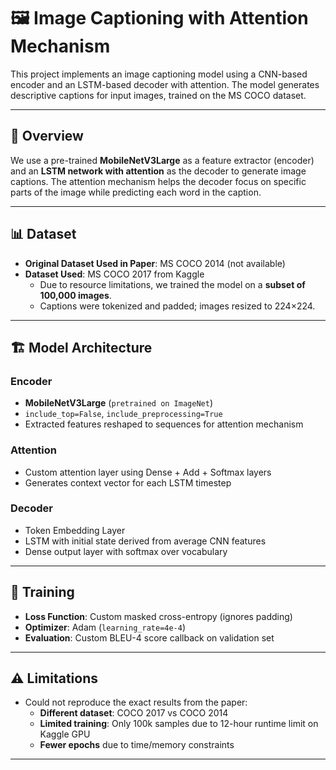 # 🖼️ Image Captioning with Attention Mechanism

This project implements an image captioning model using a CNN-based encoder and an LSTM-based decoder with attention. The model generates descriptive captions for input images, trained on the MS COCO dataset.

---

## 🚀 Overview

We use a pre-trained **MobileNetV3Large** as a feature extractor (encoder) and an **LSTM network with attention** as the decoder to generate image captions. The attention mechanism helps the decoder focus on specific parts of the image while predicting each word in the caption.

---

## 📊 Dataset

- **Original Dataset Used in Paper**: MS COCO 2014 (not available)
- **Dataset Used**: MS COCO 2017 from Kaggle  
  - Due to resource limitations, we trained the model on a **subset of 100,000 images**.
  - Captions were tokenized and padded; images resized to 224×224.

---

## 🏗️ Model Architecture

### Encoder
- **MobileNetV3Large** (`pretrained on ImageNet`)
- `include_top=False`, `include_preprocessing=True`
- Extracted features reshaped to sequences for attention mechanism

### Attention
- Custom attention layer using Dense + Add + Softmax layers
- Generates context vector for each LSTM timestep

### Decoder
- Token Embedding Layer
- LSTM with initial state derived from average CNN features
- Dense output layer with softmax over vocabulary

---

## 🧠 Training

- **Loss Function**: Custom masked cross-entropy (ignores padding)
- **Optimizer**: Adam (`learning_rate=4e-4`)
- **Evaluation**: Custom BLEU-4 score callback on validation set

---

## ⚠️ Limitations

- Could not reproduce the exact results from the paper:
  - **Different dataset**: COCO 2017 vs COCO 2014
  - **Limited training**: Only 100k samples due to 12-hour runtime limit on Kaggle GPU
  - **Fewer epochs** due to time/memory constraints

---
